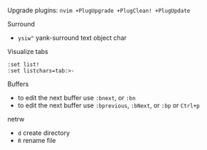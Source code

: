 Upgrade plugins: `nvim +PlugUpgrade +PlugClean! +PlugUpdate`

Surround

- `ysiw"` yank-surround text object char

Visualize tabs

```
:set list!
:set listchars=tab:>-
```

Buffers

* to edit the next buffer use `:bnext`, or `:bn`
* to edit the next buffer use `:bprevious`, `:bNext`, or `:bp` or `Ctrl+p`

netrw

- `d` create directory
- `R` rename file
